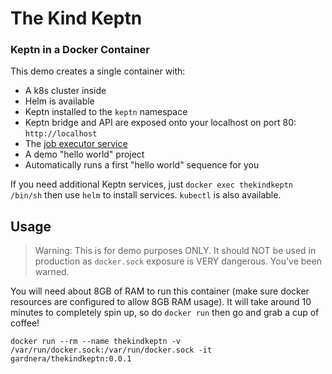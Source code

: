 # The Kind Keptn

### Keptn in a Docker Container

This demo creates a single container with:
- A k8s cluster inside
- Helm is available
- Keptn installed to the `keptn` namespace
- Keptn bridge and API are exposed onto your localhost on port 80: `http://localhost`
- The [job executor service](https://github.com/keptn-contrib/job-executor-service)
- A demo "hello world" project
- Automatically runs a first "hello world" sequence for you

If you need additional Keptn services, just `docker exec thekindkeptn /bin/sh` then use `helm` to install services. `kubectl` is also available.

## Usage

> Warning: This is for demo purposes ONLY. It should NOT be used in production as `docker.sock` exposure is VERY dangerous. You've been warned.

You will need about 8GB of RAM to run this container (make sure docker resources are configured to allow 8GB RAM usage).
It will take around 10 minutes to completely spin up, so do `docker run` then go and grab a cup of coffee!

```
docker run --rm --name thekindkeptn -v /var/run/docker.sock:/var/run/docker.sock -it gardnera/thekindkeptn:0.0.1
```
